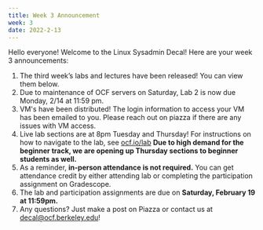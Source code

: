 ```yaml
---
title: Week 3 Announcement
week: 3
date: 2022-2-13
---
```


Hello everyone! Welcome to the Linux Sysadmin Decal! Here are your week 3 announcements:

1. The third week’s labs and lectures have been released! You can view them below.
2. Due to maintenance of OCF servers on Saturday, Lab 2 is now due Monday, 2/14 at 11:59 pm.
3. VM's have been distributed! The login information to access your VM has been emailed to you. Please reach out on piazza if there are any issues with VM access.
4. Live lab sections are at 8pm Tuesday and Thursday! For instructions on how to navigate to the lab, see [ocf.io/lab](https://ocf.io/lab) **Due to high demand for the beginner track, we are opening up Thursday sections to beginner students as well.**
5. As a reminder, **in-person attendance is not required.** You can get attendance credit by either attending lab or completing the participation assignment on Gradescope.
6. The lab and participation assignments are due on **Saturday, February 19 at 11:59pm.**
7. Any questions? Just make a post on Piazza or contact us at [decal@ocf.berkeley.edu](mailto:decal@ocf.berkeley.edu)!
